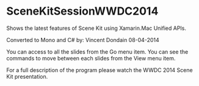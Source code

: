 SceneKitSessionWWDC2014
=======================

Shows the latest features of Scene Kit using Xamarin.Mac Unified APIs.

Converted to Mono and C# by: Vincent Dondain 08-04-2014

You can access to all the slides from the Go menu item.
You can see the commands to move between each slides from the View menu item.

For a full description of the program please watch the WWDC 2014 Scene Kit presentation.